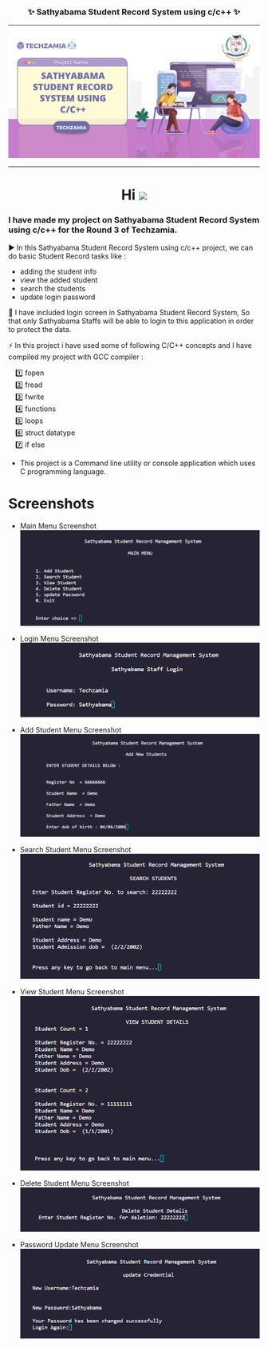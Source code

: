 <h3 align=center><b> ✨ Sathyabama Student Record System using c/c++ ✨</b></h3>

---

![image of voice assitant](assets/projectBanner.png)

---

<h1 align="center">Hi <img src="https://github.com/TheDudeThatCode/TheDudeThatCode/blob/master/Assets/Hi.gif" width="29px"/></h1>

###  I have made my project on Sathyabama Student Record System using c/c++ for the Round 3 of Techzamia.

:arrow_forward: In this Sathyabama Student Record System using c/c++ project, we can do basic Student Record tasks like :
- adding the student info
- view the added student
- search the students
- update login password

:round_pushpin: I have included login screen in Sathyabama Student Record System, So that only Sathyabama Staffs will be able to login to this application in order to   protect the data.

:zap: In this project i have used some of following C/C++ concepts and I have compiled my project with GCC compiler :

&emsp;:one: fopen <br />
&emsp;:two: fread <br />
&emsp;:three: fwrite<br />
&emsp;:four: functions<br />
&emsp;:five: loops<br />
&emsp;:six: struct datatype<br />
&emsp;:seven: if else<br />

- This project is a Command line utility or console application which uses C programming language.

# Screenshots
* Main Menu Screenshot
![login menu](assets/mainMenu.png)

* Login Menu Screenshot
![login menu](assets/login.png)

* Add Student Menu Screenshot
![add menu](assets/addStudent.png)

* Search Student Menu Screenshot
![add menu](assets/searchStudent.png)

* View Student Menu Screenshot
![add menu](assets/viewStudent.png)

* Delete Student Menu Screenshot
![add menu](assets/deleteStudent.png)

* Password Update Menu Screenshot
![pass_update](assets/passUpdate.png)
